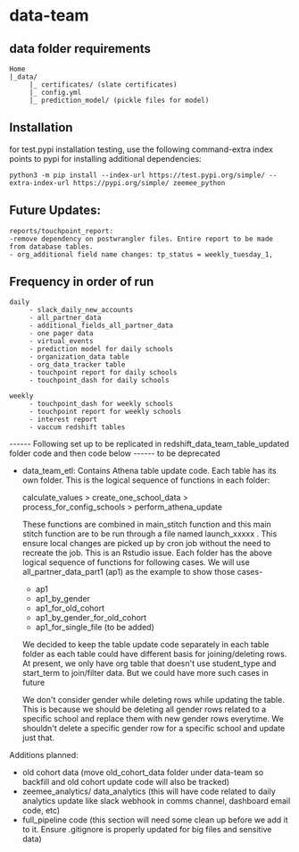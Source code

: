# data-team

## data folder requirements
```
Home
|_data/
     |_ certificates/ (slate certificates)
     |_ config.yml
     |_ prediction_model/ (pickle files for model)
```

## Installation
for test.pypi installation testing, use the following command-extra index points to pypi for installing 
additional dependencies:
```
python3 -m pip install --index-url https://test.pypi.org/simple/ --extra-index-url https://pypi.org/simple/ zeemee_python
```

## Future Updates:
```
reports/touchpoint_report: 
-remove dependency on postwrangler files. Entire report to be made from database tables.
- org_additional field name changes: tp_status = weekly_tuesday_1, 
```

## Frequency in order of run
```
daily
     - slack_daily_new_accounts
     - all_partner_data
     - additional_fields_all_partner_data
     - one pager data
     - virtual_events
     - prediction model for daily schools
     - organization_data table
     - org_data_tracker table
     - touchpoint report for daily schools
     - touchpoint_dash for daily schools
     
weekly
     - touchpoint_dash for weekly schools
     - touchpoint report for weekly schools
     - interest report
     - vaccum redshift tables
```









------ Following set up to be replicated in redshift_data_team_table_updated folder code and then code below 
------ to be deprecated

- data_team_etl: 
     Contains Athena table update code. Each table has its own folder. This is the logical sequence of functions in each folder:
     
     calculate_values > create_one_school_data > process_for_config_schools > perform_athena_update 
          
     These functions are combined in main_stitch function and this main stitch function are to be run through a file named launch_xxxxx . This ensure local changes are picked up by cron job without the need to recreate the job. This is an Rstudio issue.
     Each folder has the above logical sequence of functions for following cases. We will use all_partner_data_part1 (ap1) as the example to show those cases-
     - ap1
     - ap1_by_gender
     - ap1_for_old_cohort
     - ap1_by_gender_for_old_cohort
     - ap1_for_single_file (to be added)
     
     We decided to keep the table update code separately in each table folder as each table could have different basis for joining/deleting rows. At present, we only have org table that doesn't use student_type and start_term to join/filter data. But we could have more such cases in future
     
     We don't consider gender while deleting rows while updating the table. This is because we should be deleting all gender rows related to a specific school and replace them with new gender rows everytime. We shouldn't delete a specific gender row for a specific school and update just that. 
     
Additions planned:
- old cohort data (move old_cohort_data folder under data-team so backfill and old cohort update code will also be tracked)
- zeemee_analytics/ data_analytics (this will have code related to daily analytics update like slack webhook in comms channel, dashboard email code, etc)
- full_pipeline code (this section will need some clean up before we add it to it. Ensure .gitignore is properly updated for big files and sensitive data)
          
